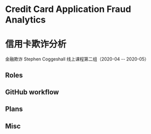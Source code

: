 # Credit Card Application Fraud Analytics
# 信用卡欺诈分析

金融欺诈 Stephen Coggeshall 线上课程第二组（2020-04 -- 2020-05）

## Roles

## GitHub workflow

## Plans

## Misc

